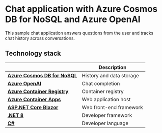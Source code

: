 # Chat application with Azure Cosmos DB for NoSQL and Azure OpenAI

This sample chat application answers questions from the user and tracks chat history across conversations. 

## Technology stack

| | Description |
| --- | --- |
| **[Azure Cosmos DB for NoSQL](https://learn.microsoft.com/azure/cosmos-db/nosql/)** | History and data storage |
| **[Azure OpenAI](https://learn.microsoft.com/azure/ai-services/openai)** | Chat completion |
| **[Azure Container Registry](https://learn.microsoft.com/azure/container-registry)** | Container registry |
| **[Azure Container Apps](https://learn.microsoft.com/azure/container-apps)** | Web application host |
| **[ASP.NET Core Blazor](https://learn.microsoft.com/aspnet/core/blazor)** | Web front-end framework |
| **[.NET 8](https://dotnet.microsoft.com/download/dotnet/8.0)** | Developer framework |
| **[C#](https://learn.microsoft.com/dotnet/csharp/)** | Developer language |
